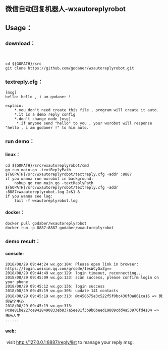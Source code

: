 ## 微信自动回复机器人-wxautoreplyrobot
## Usage：

### 	download：

​		

```
cd ${GOPATH}/src
git clone https://github.com/godaner/wxautoreplyrobot.git
```

### textreply.cfg：

```
[msg]
hello: hello , i am godaner !

explain:
	*.you don't need create this file , program will create it auto.
	*.it is a demo reply config
	*.don't change node [msg].
     *.if anyone send "hello" to you , your wxrobot will response "hello , i am godaner !" to him auto.
```



### 	run demo：

#### linux：

```
cd ${GOPATH}/src/wxautoreplyrobot/cmd
go run main.go -textReplyPath ${GOPATH}/src/wxautoreplyrobot/textreply.cfg -addr :8887
if you wanna run wxrobot in background:
	nohup go run main.go -textReplyPath ${GOPATH}/src/wxautoreplyrobot/textreply.cfg -addr :8887>wxautoreplyrobot.log 2>&1 & 
if you wanna see log:
	tail -f wxautoreplyrobot.log
```

#### docker：

```
docker pull godaber/wxautoreplyrobot
docker run -p 8887:8887 godaber/wxautoreplyrobot
```



### 	demo result：

#### console:

```
2018/08/29 09:44:24 wx.go:104: Please open link in browser: https://login.weixin.qq.com/qrcode/IesWCyGxZg==
2018/08/29 09:44:49 wx.go:129: login timeout, reconnecting...
2018/08/29 09:45:09 wx.go:133: scan success, please confirm login on your phone
2018/08/29 09:45:12 wx.go:136: login success
2018/08/29 09:45:19 wx.go:305: update 141 contacts
2018/08/29 09:45:19 wx.go:313: @c458675e3c522f5f0bc436f0a861ca16 => 微信安全中心
2018/08/29 09:45:19 wx.go:313: @c8e81be227ce9428490833eb837a5ee81f3b9b6beed19809cdd4a53976fd4104 => 快乐人生
......
```

#### web:

​	visit http://127.0.0.1:8887/reply/list to manage your reply msg.

